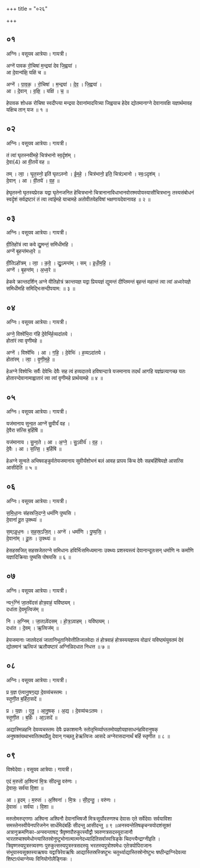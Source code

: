 +++
title = "०२६"

+++


## ०१
अग्निः। वसूयव आत्रेयाः। गायत्री।

अग्ने॑ पावक रो॒चिषा॑ म॒न्द्रया॑ देव जि॒ह्वया॑ ।  
आ दे॒वान्व॑क्षि॒ यक्षि॑ च ॥

अग्ने॑ । पा॒व॒क॒ । रो॒चिषा॑ । म॒न्द्रया॑ । दे॒व॒ । जि॒ह्वया॑ ।  
आ । दे॒वान् । व॒क्षि॒ । यक्षि॑ । च॒ ॥

हेपावक शोधक रोचिषा स्वदीप्त्या मन्द्रया देवानांमादयित्र्या जिह्वयाच हेदेव द्योतमानाग्ने देवानावक्षि यज्ञार्थमावह यक्षिच तान् यज ॥ १ ॥

## ०२
अग्निः। वसूयव आत्रेयाः। गायत्री।

तं त्वा॑ घृतस्नवीमहे॒ चित्र॑भानो स्व॒र्दृश॑म् ।  
दे॒वा{4} आ वी॒तये॑ वह ॥

तम् । त्वा॒ । घृ॒त॒स्नो॒ इति॑ घृतऽस्नो । ई॒म॒हे॒ । चित्र॑भानो॒ इति॒ चित्र॑ऽभानो । स्वः॒ऽदृश॑म् ।  
दे॒वान् । आ । वी॒तये॑ । व॒ह॒ ॥

हेघृतस्नो घृतस्यप्रेरक यद्वा घृतेनजनित हेचित्रभानो चित्रानानाविधाभानवोरश्मयोयस्यासौचित्रभानुः तस्यसंबोधनं स्वर्दृशं सर्वद्रष्टारं तं त्वा त्वांईमहे याचामहे अतोवीतयेहविषां भक्षणायदेवानावह ॥ २ ॥

## ०३
अग्निः। वसूयव आत्रेयाः। गायत्री।

वी॒तिहो॑त्रं त्वा कवे द्यु॒मन्तं॒ समि॑धीमहि ।  
अग्ने॑ बृ॒हन्त॑मध्व॒रे ॥

वी॒तिऽहो॑त्रम् । त्वा॒ । क॒वे॒ । द्यु॒ऽमन्त॑म् । सम् । इ॒धी॒म॒हि॒ ।  
अग्ने॑ । बृ॒हन्त॑म् । अ॒ध्व॒रे ॥

हेकवे क्रान्तदर्शिन् अग्ने वीतिहोत्रं क्रान्तयज्ञ यद्वा प्रिययज्ञं द्युमन्तं दीप्तिमन्तं बृहन्तं महान्तं त्वा त्वां अध्वरेयज्ञे समिधीमहि समिद्भिःसन्दीपयाम: ॥ ३ ॥

## ०४
अग्निः। वसूयव आत्रेयाः। गायत्री।

अग्ने॒ विश्वे॑भि॒रा ग॑हि दे॒वेभि॑र्ह॒व्यदा॑तये ।  
होता॑रं त्वा वृणीमहे ॥

अग्ने॑ । विश्वे॑भिः । आ । ग॒हि॒ । दे॒वेभिः॑ । ह॒व्यऽदा॑तये ।  
होता॑रम् । त्वा॒ । वृ॒णी॒म॒हे॒ ॥

हेअग्ने विश्वेभिः सर्वैः देवेभिः देवैः सह त्वं हव्यदातये हविषान्दात्रे यजमानाय तदर्थं आगहि यज्ञंप्रत्यागच्छ यतः होतारन्देवानामाह्वातारं त्वा त्वां वृणीमहे प्रार्थयामहे ॥ ४ ॥

## ०५
अग्निः। वसूयव आत्रेयाः। गायत्री।

यज॑मानाय सुन्व॒त आग्ने॑ सु॒वीर्यं॑ वह ।  
दे॒वैरा स॑त्सि ब॒र्हिषि॑ ॥

यज॑मानाय । सु॒न्व॒ते । आ । अ॒ग्ने॒ । सु॒ऽवीर्य॑ । व॒ह॒ ।  
दे॒वैः । आ । स॒त्सि॒ । ब॒र्हिषि॑ ॥

हेअग्ने सुन्वते अभिषवङ्कुर्वतेयजमानाय सुवीर्यंशोभनं बलं आवह प्रापय किंच देवैः सहबर्हिषियज्ञे आसत्सि आसीदेति ॥ ५ ॥

## ०६
अग्निः। वसूयव आत्रेयाः। गायत्री।

स॒मि॒धा॒नः स॑हस्रजि॒दग्ने॒ धर्मा॑णि पुष्यसि ।  
दे॒वानां॑ दू॒त उ॒क्थ्यः॑ ॥

स॒म्ऽइ॒ध॒नः । स॒ह॒स्र॒ऽजि॒त् । अग्ने॑ । धर्मा॑णि । पु॒ष्य॒सि॒ ।  
दे॒वाना॑म् । दू॒तः । उ॒क्थ्यः॑ ॥

हेसहस्रजित् सहस्रजेतरग्ने समिधानः हविर्भिःसमिध्यमानाः उक्थ्यः प्रशस्यस्त्वं देवानान्दूतःसन् धर्माणि नः कर्माणि यज्ञादिक्रियाः पुष्यसि पोषयसि ॥ ६ ॥

## ०७
अग्निः। वसूयव आत्रेयाः। गायत्री।

न्य१॒॑ग्निं जा॒तवे॑दसं होत्र॒वाहं॒ यवि॑ष्ठ्यम् ।  
दधा॑ता दे॒वमृ॒त्विज॑म् ॥

नि । अ॒ग्निम् । जा॒तऽवे॑दसम् । हो॒त्र॒ऽवाहम् । यवि॑ष्ठ्यम् ।  
दधा॑त । दे॒वम् । ऋ॒त्विज॑म् ॥

हेयजमानाः जातवेदसं जातानिभूतानिवेत्तीतिजातवेदाः तं होत्रवाहं होत्रस्ययज्ञस्य वोढारं यविष्ठ्यंयुवतमं देवं द्योतमानं ऋत्विजं ऋतौयष्टारं अग्निन्निदधात निधत्त ॥ ७ ॥

## ०८
अग्निः। वसूयव आत्रेयाः। गायत्री।

प्र य॒ज्ञ ए॑त्वानु॒षग॒द्या दे॒वव्य॑चस्तमः ।  
स्तृ॒णी॒त ब॒र्हिरा॒सदे॑ ॥

प्र । य॒ज्ञः । ए॒तु॒ । आ॒नु॒षक् । अ॒द्य । दे॒वव्य॑चःऽतमः ।  
स्तृ॒णी॒त । ब॒र्हिः । आ॒ऽसदे॑ ॥

अद्यास्मिन्नहनि देवव्यचस्तमः देवैः प्रकाशमानैः स्तोतृभिर्व्याप्ततमोयज्ञोयज्ञसाधनंहविरानुषक् अनुषक्तंयथाभवतितथाप्रैतु देवान् गच्छतु हेऋत्विजः आसदे अग्नेरासदानार्थं बर्हि स्तृणीत ॥ ८ ॥

## ०९
विश्वेदेवाः। वसूयव आत्रेयाः। गायत्री।

एदं म॒रुतो॑ अ॒श्विना॑ मि॒त्रः सी॑दन्तु॒ वरु॑णः ।  
दे॒वासः॒ सर्व॑या वि॒शा ॥

आ । इ॒दम् । म॒रुतः॑ । अ॒श्विना॑ । मि॒त्रः । सी॒द॒न्तु॒ । वरु॑णः ।  
दे॒वासः॑ । सर्व॑या । वि॒शा ॥

मरुतोमरुद्गणाः अश्विना अश्विनौ देवानांभिषजौ मित्रःसूर्योवरुणश्च देवासः एते सर्वेदेवाः सर्वयाविशा समस्तेनस्वीयेनपरिजनेन सार्धमिदंबर्हिः सीदन्तु आसीदन्तु ॥ ९ ॥अनस्वन्तेतिषळृचन्त्रयोदशंसूक्तं अत्रानुक्रमणिका-अन्स्वन्ताषट् त्रैवृष्णपौरुकुत्स्यौद्वौ त्र्यरुणत्रसदस्यूराजानौ भारतश्चाश्वमेधोन्त्यास्तिस्रोनुष्टुभोनात्मात्मनेदध्यादितिसर्वास्वत्रिङ्के चिदन्त्यैन्द्राग्नीइति । त्रिवृष्णस्यपुत्रस्त्र्यरुणः पुरुकुत्सस्यपुत्रस्त्रसदस्युः भरतस्यपुत्रोश्वमेधः एतेत्रयोपिराजानः संभूयास्यसूक्तस्यऋषयः यद्वात्रिरेवऋषिः आद्यास्तिस्रस्त्रिष्टुभः चतुर्थ्याद्यास्तिस्रोनोष्टुभः षष्ठीन्द्राग्निदेवत्या शिष्टाःपंचाग्नेय्यः विनियोगोलैङ्गिकः ।